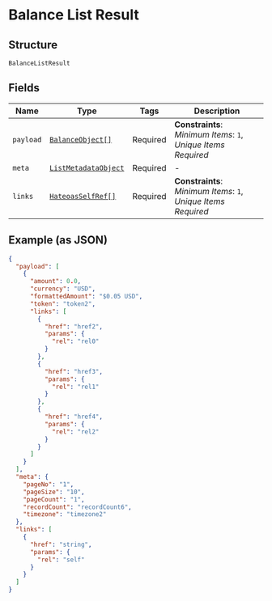 
# Balance List Result

## Structure

`BalanceListResult`

## Fields

| Name | Type | Tags | Description |
|  --- | --- | --- | --- |
| `payload` | [`BalanceObject[]`](../../doc/models/balance-object.md) | Required | **Constraints**: *Minimum Items*: `1`, *Unique Items Required* |
| `meta` | [`ListMetadataObject`](../../doc/models/list-metadata-object.md) | Required | - |
| `links` | [`HateoasSelfRef[]`](../../doc/models/hateoas-self-ref.md) | Required | **Constraints**: *Minimum Items*: `1`, *Unique Items Required* |

## Example (as JSON)

```json
{
  "payload": [
    {
      "amount": 0.0,
      "currency": "USD",
      "formattedAmount": "$0.05 USD",
      "token": "token2",
      "links": [
        {
          "href": "href2",
          "params": {
            "rel": "rel0"
          }
        },
        {
          "href": "href3",
          "params": {
            "rel": "rel1"
          }
        },
        {
          "href": "href4",
          "params": {
            "rel": "rel2"
          }
        }
      ]
    }
  ],
  "meta": {
    "pageNo": "1",
    "pageSize": "10",
    "pageCount": "1",
    "recordCount": "recordCount6",
    "timezone": "timezone2"
  },
  "links": [
    {
      "href": "string",
      "params": {
        "rel": "self"
      }
    }
  ]
}
```


